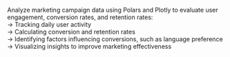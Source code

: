 Analyze marketing campaign data using Polars and Plotly to evaluate user engagement, conversion rates, and retention rates: </br>
-> Tracking daily user activity </br>
-> Calculating conversion and retention rates </br>
-> Identifying factors influencing conversions, such as language preference </br>
-> Visualizing insights to improve marketing effectiveness </br>
